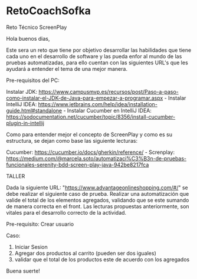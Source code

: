 # RetoCoachSofka


Reto Técnico ScreenPlay

Hola buenos dias,

Este sera un reto que tiene por objetivo desarrollar las habilidades que tiene cada uno en el desarrollo de software y las pueda enfor al mundo de las pruebas automatizadas, para ello cuentan con las siguientes URL's que les ayudará a entender el tema de una mejor manera.


Pre-requisitos del PC:

Instalar JDK: https://www.campusmvp.es/recursos/post/Paso-a-paso-como-instalar-el-JDK-de-Java-para-empezar-a-programar.aspx - Instalar IntelliJ IDEA: https://www.jetbrains.com/help/idea/installation-guide.html#standalone - Instalar Cucumber en IntelliJ IDEA: https://sodocumentation.net/cucumber/topic/8356/install-cucumber-plugin-in-intellij

Como para entender mejor el concepto de ScreenPlay y como es su estructura, se dejan como base las siguiente lecturas:

Cucumber: https://cucumber.io/docs/gherkin/reference/ - Screnplay: https://medium.com/@marcela.soto/automatizaci%C3%B3n-de-pruebas-funcionales-serenity-bdd-screen-play-java-942be8217fca


TALLER

Dada la siguiente URL: "https://www.advantageonlineshopping.com/#/" se debe realizar el siguiente caso de prueba. Realizar una automatización que valide el total de los elementos agregados, validando que se este sumando de manera correcta en el front. Las lecturas propuestas anteriormente, son vitales para el desarrollo correcto de la actividad.

Pre-requisito: Crear usuario

Caso:
1. Iniciar Sesion
2. Agregar dos productos al carrito (pueden ser dos iguales)
3. validar que el total de los productos este de acuerdo con los agregados


Buena suerte!
